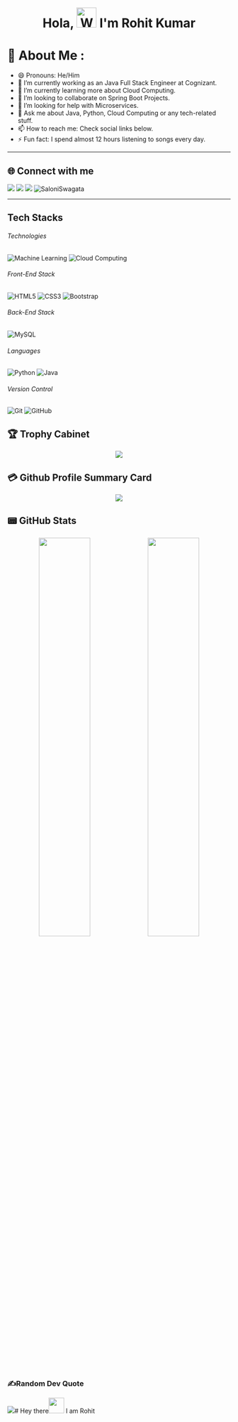 <h1 align="center"> Hola, <img src="https://raw.githubusercontent.com/nixin72/nixin72/master/wave.gif" 
         alt="Waving hand animated gif"
         height="45"
         width="45" /> I'm Rohit Kumar</h1>
         
# 💫 About Me :
- 😄 Pronouns: He/Him
- 🔭 I’m currently working as an Java Full Stack Engineer at Cognizant.
- 🌱 I’m currently learning more about Cloud Computing.
- 👯 I’m looking to collaborate on Spring Boot Projects.
- 🤔 I’m looking for help with Microservices.
- 💬 Ask me about Java, Python, Cloud Computing or any tech-related stuff.
- 📫 How to reach me: Check social links below.
- ⚡ Fun fact: I spend almost 12 hours listening to songs every day.
---
## 🌐 Connect with me 
[<img src="https://img.shields.io/badge/linkedin-%230077B5.svg?&style=for-the-badge&logo=linkedin&logoColor=white"/>](https://linkedin.com/in/rohit-kumar8/) 
[<img src = "https://img.shields.io/badge/instagram-%23E4405F.svg?&style=for-the-badge&logo=instagram&logoColor=white">](https://www.instagram.com/rony_83/)
[<img src ="https://img.shields.io/badge/Email-Here-%23E4405F.svg?&style=for-the-badge&logo=&logoColor=white%22">](mailto:rk5744081@gmail.com)
<img src="https://komarev.com/ghpvc/?username=Rohit-83&label=Views&color=blue&style=plastic&style=for-the-badge" alt="SaloniSwagata" />

---

## Tech Stacks

###### Technologies
![Machine Learning](https://img.shields.io/badge/Machine%20learning-430098?style=for-the-badge&logo=machine%20learning)
![Cloud Computing](https://img.shields.io/badge/Cloud%20Computing-430098?style=for-the-badge&logo=cloud%20computing&logoColor=white)
###### Front-End Stack
![HTML5](https://img.shields.io/badge/-HTML5-E34F26?style=for-the-badge&logo=html5&logoColor=white)
![CSS3](https://img.shields.io/badge/-CSS3-1572B6?style=for-the-badge&logo=css3)
![Bootstrap](https://img.shields.io/badge/-Bootstrap-7952B3?style=for-the-badge&logo=bootstrap&logoColor=white)

###### Back-End Stack
![MySQL](https://img.shields.io/badge/-MySQL-4479A1?style=for-the-badge&logo=mysql&logoColor=white)

###### Languages
![Python](https://img.shields.io/badge/-Python-3776AB?style=for-the-badge&logo=Python&logoColor=white)
![Java](https://img.shields.io/badge/JAVA-00599C?style=for-the-badge&logo=JAVA&logoColor=white)

###### Version Control
![Git](https://img.shields.io/badge/-Git-F05032?style=for-the-badge&logo=git&logoColor=white)
![GitHub](https://img.shields.io/badge/-GitHub-181717?style=for-the-badge&logo=github)

## 🏆 Trophy Cabinet

<p align=center>
<img align=center src="https://github-profile-trophy.vercel.app/?username=Rohit-83&theme=monokai&row=2&column=3&margin-w=8&margin-h=8">
</p>

## 💳 Github Profile Summary Card
<p align="center">
  <img src="https://github-profile-summary-cards.vercel.app/api/cards/profile-details?username=Rohit-83&theme=vue"/>
</p>

## 📟 GitHub Stats
<p align="center">
	<img width="48%" src="https://github-readme-stats.vercel.app/api?username=Rohit-83&show_icons=true&theme=vue" />
	<img width="48%" src="https://github-readme-streak-stats.herokuapp.com/?user=Rohit-83&theme=vue" />
</p>

### ✍️Random Dev Quote
![](https://quotes-github-readme.vercel.app/api?type=horizontal&theme=vue)# Hey there<img src="https://media.giphy.com/media/hvRJCLFzcasrR4ia7z/giphy.gif" width="35px"> I am Rohit
